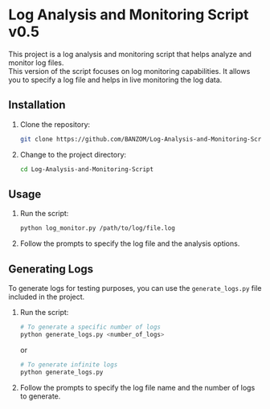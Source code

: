 # Log Analysis and Monitoring Script v0.5

This project is a log analysis and monitoring script that helps analyze and monitor log files. <br>
This version of the script focuses on log monitoring capabilities. It allows you to specify a log file and helps in live monitoring the log data.

## Installation

1. Clone the repository:

    ```bash
    git clone https://github.com/BANZOM/Log-Analysis-and-Monitoring-Script.git
    ```

2. Change to the project directory:

    ```bash
    cd Log-Analysis-and-Monitoring-Script
    ```



## Usage

1. Run the script:

    ```bash
    python log_monitor.py /path/to/log/file.log
    ```

2. Follow the prompts to specify the log file and the analysis options.


## Generating Logs

To generate logs for testing purposes, you can use the `generate_logs.py` file included in the project. 

1. Run the script:

    ```bash
    # To generate a specific number of logs
    python generate_logs.py <number_of_logs>
    ```

    or

    ```bash
    # To generate infinite logs
    python generate_logs.py
    ```

2. Follow the prompts to specify the log file name and the number of logs to generate.